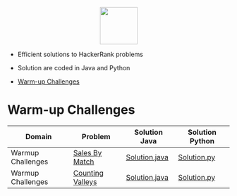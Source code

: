 <p align="center">
    <a href="https://www.hackerrank.com/RodneyShag">
        <img height=85 src="https://d3keuzeb2crhkn.cloudfront.net/hackerrank/assets/styleguide/logo_wordmark-f5c5eb61ab0a154c3ed9eda24d0b9e31.svg">
    </a>
</p>

* Efficient solutions to HackerRank problems
* Solution are coded in Java and Python

* [Warm-up Challenges](#warm-up-challenges)
# Warm-up Challenges

|Domain|Problem|Solution Java| Solution Python|
|-----|------|----|----|
|Warmup Challenges|[Sales By Match](https://www.hackerrank.com/challenges/sock-merchant/problem)|[Solution.java](Warmup/Java/SalesByMatch.java)|[Solution.py](Warmup/Python/sales_by_match.py)|
|Warmup Challenges|[Counting Valleys](https://www.hackerrank.com/challenges/counting-valleys/problem)|[Solution.java](Warmup/Java/CountingValleys.java)|[Solution.py](Warmup/Python/counting_valleys.py)|
